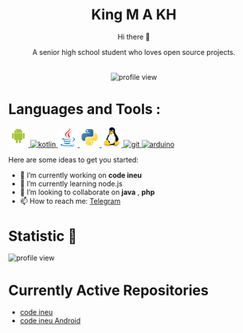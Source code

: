 <div align="center">
<h1>King M A KH </h1>
 <p>
Hi there 👋

A senior high school student who loves open source projects.
 </p>
 </br>

 <img align="center" src="https://github-profile-trophy.vercel.app/?username=king-m-a-kh-85&row=1" alt="profile view"/>
</div>


# Languages and Tools :

<p align="left">

<a href="https://developer.android.com" target="_blank">
 <img src="https://raw.githubusercontent.com/devicons/devicon/master/icons/android/android-original-wordmark.svg" alt="android" width="40" height="40"/>
</a>

<a href="https://kotlinlang.org" target="_blank">
 <img src="https://www.vectorlogo.zone/logos/kotlinlang/kotlinlang-icon.svg" alt="kotlin" width="40" height="40"/>
</a>

<a href="https://www.java.com" target="_blank">
 <img src="https://raw.githubusercontent.com/devicons/devicon/master/icons/java/java-original.svg" alt="java" width="40" height="40"/>
</a>

<a href="https://www.python.org" target="_blank">
 <img src="https://raw.githubusercontent.com/devicons/devicon/master/icons/python/python-original.svg" alt="python" width="40" height="40"/>
</a>

<a href="https://www.linux.org/" target="_blank">
 <img src="https://raw.githubusercontent.com/devicons/devicon/master/icons/linux/linux-original.svg" alt="linux" width="40" height="40"/>
</a>

<a href="https://git-scm.com/" target="_blank">
 <img src="https://www.vectorlogo.zone/logos/git-scm/git-scm-icon.svg" alt="git" width="40" height="40"/>
</a>

<a href="https://www.arduino.cc/" target="_blank">
 <img src="https://cdn.worldvectorlogo.com/logos/arduino-1.svg" alt="arduino" width="40" height="40"/>
 </a>
</p>

Here are some ideas to get you started:

- 🔭 I’m currently working on **code ineu**
- 🌱 I’m currently learning node.js
- 👯 I’m looking to collaborate on **java** , **php**
- 📫 How to reach me: [Telegram](https://t.me/king_m_a_kh)

# Statistic 🏅

![profile view](https://github-readme-stats.vercel.app/api?username=king-m-a-kh-85&show_icons=true&count_private=true&bg_color=00000000&text_color=808080&hide_border=true)

# Currently Active Repositories

- [code ineu](https://github.com/king-m-a-kh-85/code-ineu)
- [code ineu Android](https://github.com/king-m-a-kh-85/code-ineu-Android)
